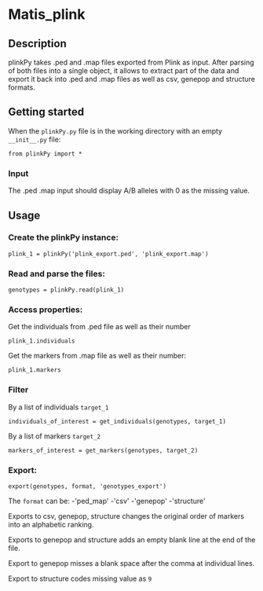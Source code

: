 # Matis_plink

## Description

plinkPy takes .ped and .map files exported from Plink as input. After parsing of both files into a single object, 
it allows to extract part of the data and export it back into .ped and .map files as well as csv, genepop and structure formats.

## Getting started

When the `plinkPy.py` file is in the working directory with an empty `__init__.py` file:
```
from plinkPy import *
```
### Input
The .ped .map input should display A/B alleles with 0 as the missing value.

## Usage

### Create the plinkPy instance:
```
plink_1 = plinkPy('plink_export.ped', 'plink_export.map')
```

### Read and parse the files:
```
genotypes = plinkPy.read(plink_1)
```

### Access properties:
Get the individuals from .ped file as well as their number
```
plink_1.individuals
```
Get the markers from .map file as well as their number:
```
plink_1.markers
```

### Filter
By a list of individuals `target_1`
```
individuals_of_interest = get_individuals(genotypes, target_1)
```
By a list of markers `target_2`
```
markers_of_interest = get_markers(genotypes, target_2)
```

### Export:
```
export(genotypes, format, 'genotypes_export')
```
The `format` can be:
-'ped_map'
-'csv'
-'genepop'
-'structure'

Exports to csv, genepop, structure changes the original order of markers into an alphabetic ranking.

Exports to genepop and structure adds an empty blank line at the end of the file.

Export to genepop misses a blank space after the comma at individual lines.

Export to structure codes missing value as `9`

